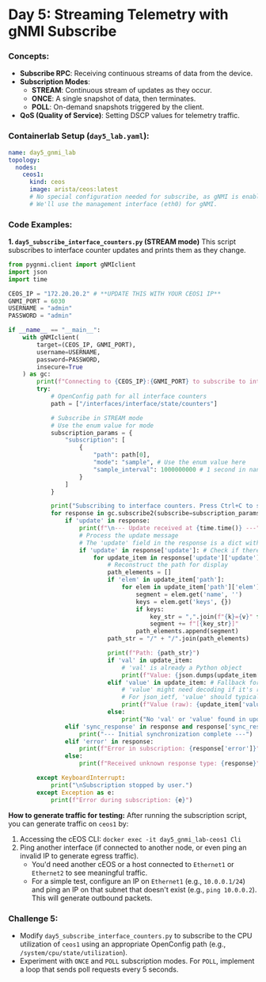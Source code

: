 # Day 5: Streaming Telemetry with gNMI Subscribe

### Concepts:

  * **Subscribe RPC**: Receiving continuous streams of data from the device.
  * **Subscription Modes**:
      * **STREAM**: Continuous stream of updates as they occur.
      * **ONCE**: A single snapshot of data, then terminates.
      * **POLL**: On-demand snapshots triggered by the client.
  * **QoS (Quality of Service)**: Setting DSCP values for telemetry traffic.

### Containerlab Setup (`day5_lab.yaml`):

```yaml
name: day5_gnmi_lab
topology:
  nodes:
    ceos1:
      kind: ceos
      image: arista/ceos:latest
      # No special configuration needed for subscribe, as gNMI is enabled by default.
      # We'll use the management interface (eth0) for gNMI.
```

### Code Examples:

**1. `day5_subscribe_interface_counters.py` (STREAM mode)**
This script subscribes to interface counter updates and prints them as they change.

```python
from pygnmi.client import gNMIclient
import json
import time

CEOS_IP = "172.20.20.2" # **UPDATE THIS WITH YOUR CEOS1 IP**
GNMI_PORT = 6030
USERNAME = "admin"
PASSWORD = "admin"

if __name__ == "__main__":
    with gNMIclient(
        target=(CEOS_IP, GNMI_PORT),
        username=USERNAME,
        password=PASSWORD,
        insecure=True
    ) as gc:
        print(f"Connecting to {CEOS_IP}:{GNMI_PORT} to subscribe to interface counters (STREAM)...")
        try:
            # OpenConfig path for all interface counters
            path = ["/interfaces/interface/state/counters"]

            # Subscribe in STREAM mode
            # Use the enum value for mode
            subscription_params = {
                "subscription": [
                    {
                        "path": path[0],
                        "mode": "sample", # Use the enum value here
                        "sample_interval": 1000000000 # 1 second in nanoseconds
                    }
                ]
            }

            print("Subscribing to interface counters. Press Ctrl+C to stop.")
            for response in gc.subscribe2(subscribe=subscription_params):
                if 'update' in response:
                    print(f"\n--- Update received at {time.time()} ---")
                    # Process the update message
                    # The 'update' field in the response is a dict with 'update' and 'delete' keys
                    if 'update' in response['update']: # Check if there are actual updates
                        for update_item in response['update']['update']: # Iterate over the list of updates
                            # Reconstruct the path for display
                            path_elements = []
                            if 'elem' in update_item['path']:
                                for elem in update_item['path']['elem']:
                                    segment = elem.get('name', '')
                                    keys = elem.get('keys', {})
                                    if keys:
                                        key_str = ",".join(f"{k}={v}" for k, v in keys.items())
                                        segment += f"[{key_str}]"
                                    path_elements.append(segment)
                            path_str = "/" + "/".join(path_elements)

                            print(f"Path: {path_str}")
                            if 'val' in update_item:
                                # 'val' is already a Python object
                                print(f"Value: {json.dumps(update_item['val'], indent=2)}")
                            elif 'value' in update_item: # Fallback for 'value' if 'val' isn't present
                                # 'value' might need decoding if it's raw bytes or specific type
                                # For json_ietf, 'value' should typically be handled by 'val'
                                print(f"Value (raw): {update_item['value']}")
                            else:
                                print("No 'val' or 'value' found in update item.")
                elif 'sync_response' in response and response['sync_response']:
                    print("--- Initial synchronization complete ---")
                elif 'error' in response:
                    print(f"Error in subscription: {response['error']}")
                else:
                    print(f"Received unknown response type: {response}") # For debugging other response types

        except KeyboardInterrupt:
            print("\nSubscription stopped by user.")
        except Exception as e:
            print(f"Error during subscription: {e}")
```

**How to generate traffic for testing:**
After running the subscription script, you can generate traffic on `ceos1` by:

1.  Accessing the cEOS CLI: `docker exec -it day5_gnmi_lab-ceos1 Cli`
2.  Ping another interface (if connected to another node, or even ping an invalid IP to generate egress traffic).
      * You'd need another cEOS or a host connected to `Ethernet1` or `Ethernet2` to see meaningful traffic.
      * For a simple test, configure an IP on `Ethernet1` (e.g., `10.0.0.1/24`) and ping an IP on that subnet that doesn't exist (e.g., `ping 10.0.0.2`). This will generate outbound packets.

### Challenge 5:

  * Modify `day5_subscribe_interface_counters.py` to subscribe to the CPU utilization of `ceos1` using an appropriate OpenConfig path (e.g., `/system/cpu/state/utilization`).
  * Experiment with `ONCE` and `POLL` subscription modes. For `POLL`, implement a loop that sends poll requests every 5 seconds.
